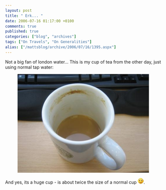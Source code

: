 ```yaml
---
layout: post
title: " Erk... "
date: 2006-07-16 01:17:00 +0100
comments: true
published: true
categories: ["blog", "archives"]
tags: ["On Travels", "On Generalities"]
alias: ["/mattsblog/archive/2006/07/16/1395.aspx"]
---
```

<!-- more -->

<P>Not a big fan of london water... This is my cup of tea from the other day, just using normal tap water:</P>
<figure>
 <IMG alt="Scummy cup of tea" src="/images/scuminacupoftea.jpg">
</figure>
<P>And yes, its a huge cup - is about twice the size of a normal cup <IMG alt=":)" class="emoticon" src="/images/emotions/emotion-1.gif" border=0>.</P>
